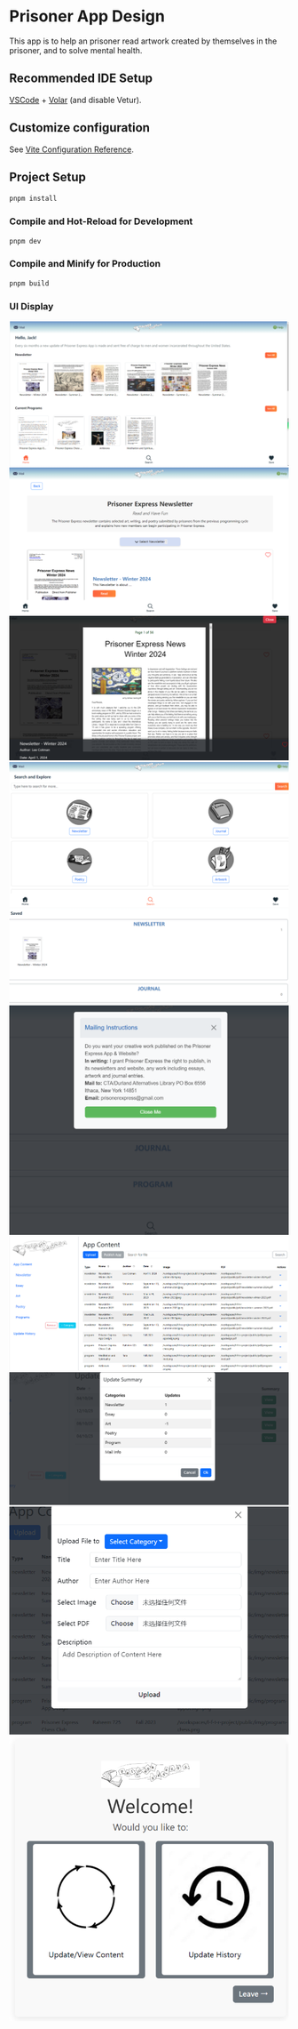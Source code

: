 # Prisoner App Design

This app is to help an prisoner read artwork created by themselves in the prisoner, and to solve mental health. 

## Recommended IDE Setup

[VSCode](https://code.visualstudio.com/) + [Volar](https://marketplace.visualstudio.com/items?itemName=Vue.volar) (and disable Vetur).

## Customize configuration

See [Vite Configuration Reference](https://vitejs.dev/config/).

## Project Setup

```sh
pnpm install
```

### Compile and Hot-Reload for Development

```sh
pnpm dev
```

### Compile and Minify for Production

```sh
pnpm build
```

### UI Display

![alt text](https://github.com/XiaoLirui/Prisoner-Express-App-design/blob/main/1.png)
![alt text](https://github.com/XiaoLirui/Prisoner-Express-App-design/blob/main/2.png)
![alt text](https://github.com/XiaoLirui/Prisoner-Express-App-design/blob/main/3.png)
![alt text](https://github.com/XiaoLirui/Prisoner-Express-App-design/blob/main/4.png)
![alt text](https://github.com/XiaoLirui/Prisoner-Express-App-design/blob/main/5.png)
![alt text](https://github.com/XiaoLirui/Prisoner-Express-App-design/blob/main/6.png)
![alt text](https://github.com/XiaoLirui/Prisoner-Express-App-design/blob/main/7.png)
![alt text](https://github.com/XiaoLirui/Prisoner-Express-App-design/blob/main/8.png)
![alt text](https://github.com/XiaoLirui/Prisoner-Express-App-design/blob/main/9.png)
![alt text](https://github.com/XiaoLirui/Prisoner-Express-App-design/blob/main/10.png)
